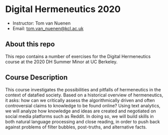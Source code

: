 # Digital Hermeneutics 2020

 - Instructor: Tom van Nuenen
 - Email: tom.van_nuenen@kcl.ac.uk

## About this repo

This repo contains a number of exercises for the Digital Hermeneutics course at the 2020 DH Summer Minor at UC Berkeley.


## Course Description

This course investigates the possibilities and pitfalls of hermeneutics in the context of datafied society. Based on a historical overview of hermeneutics, it asks: how can we critically assess the algorithmically driven and often controversial claims to knowledge to be found online? Using text analytics, we will analyze how knowledge and ideas are created and negotiated on social media platforms such as Reddit. In doing so, we will build skills in both natural language processing and close reading, in order to push back against problems of filter bubbles, post-truths, and alternative facts. 

 

